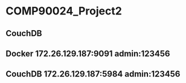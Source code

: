 # COMP90024_Project2

## CouchDB
## Docker 172.26.129.187:9091 admin:123456
## CouchDB 172.26.129.187:5984 admin:123456
